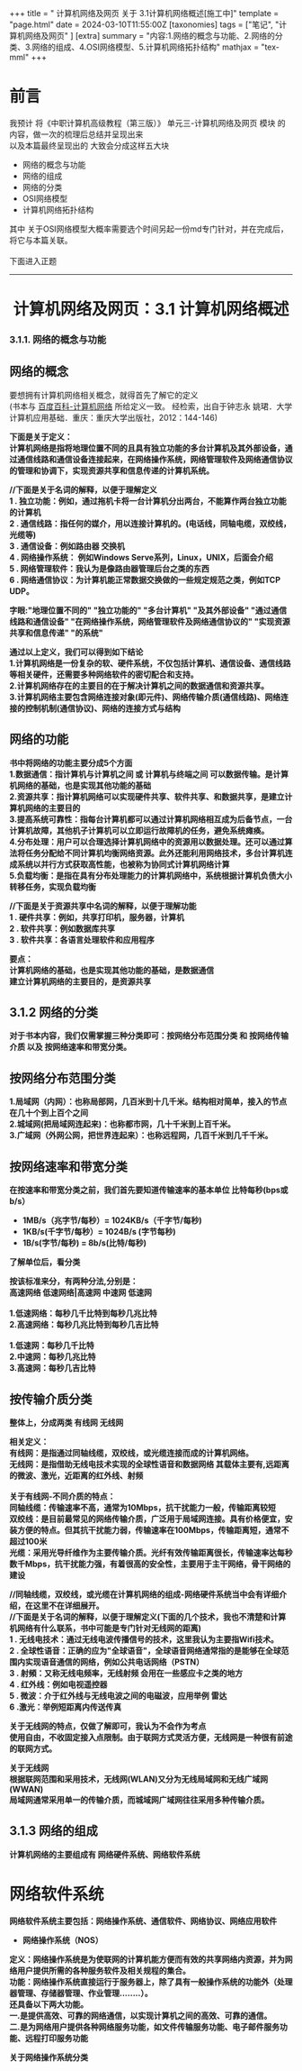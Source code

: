 +++
title = " 计算机网络及网页 关于 3.1计算机网络概述[施工中]"
template = "page.html"
date = 2024-03-10T11:55:00Z
[taxonomies]
tags = ["笔记", "计算机网络及网页" ]
[extra]
summary = "内容:1.网络的概念与功能、2.网络的分类、3.网络的组成、4.OSI网络模型、5.计算机网络拓扑结构"
mathjax = "tex-mml"
+++

# 前言

<div>我预计 将《中职计算机高级教程（第三版）》 单元三-计算机网络及网页 模块 的内容，做一次的梳理后总结并呈现出来<div>
<div>以及本篇最终呈现出的 大致会分成这样五大块<div>

- 网络的概念与功能 
- 网络的组成
- 网络的分类
- OSI网络模型
- 计算机网络拓扑结构

<div>其中 关于OSI网络模型大概率需要选个时间另起一份md专门针对，并在完成后，将它与本篇关联。<div>
<br>
<div>下面进入正题<div>

----------

<h1 style="text-align: center"> 计算机网络及网页：3.1 计算机网络概述</h1>

### 3.1.1. 网络的概念与功能

## 网络的概念

要想拥有计算机网络相关概念，就得首先了解它的定义
<br>
(书本与 [百度百科-计算机网络](https://baike.baidu.com/item/%E8%AE%A1%E7%AE%97%E6%9C%BA%E7%BD%91%E7%BB%9C/18763#reference-1) 所给定义一致。 经检索，出自于钟志永 姚珺．大学计算机应用基础．重庆：重庆大学出版社，2012：144-146)
<div><strong>下面是关于定义：<div>
<div><strong>计算机网络是指将地理位置不同的且具有独立功能的多台计算机及其外部设备，通过通信线路和通信设备连接起来，在网络操作系统，网络管理软件及网络通信协议的管理和协调下，实现资源共享和信息传递的计算机系统。<div>

//下面是关于名词的解释，以便于理解定义
<br>
1 . 独立功能：例如，通过拖机卡将一台计算机分出两台，不能算作两台独立功能的计算机
<br>
2 . 通信线路：指任何的媒介，用以连接计算机的。(电话线，同轴电缆，双绞线，光缆等)
<br>
3 . 通信设备：例如路由器 交换机
<br>
4 . 网络操作系统： 例如Windows Serve系列，Linux，UNIX，后面会介绍
<br>
5 . 网络管理软件：我认为是像路由器管理后台之类的东西
<br>
6 . 网络通信协议：为计算机能正常数据交换做的一些规定规范之类，例如TCP UDP。
<br>

字眼:"地理位置不同的" "独立功能的" "多台计算机" "及其外部设备" "通过通信线路和通信设备" "在网络操作系统，网络管理软件及网络通信协议的" "实现资源共享和信息传递" "的系统"
<br>

<div><strong>通过以上定义，我们可以得到如下结论<div>
<div><strong>1.计算机网络是一份复杂的软、硬件系统，不仅包括计算机、通信设备、通信线路等相关硬件，还需要多种网络软件的密切配合和支持。<div>
<div><strong>2.计算机网络存在的主要目的在于解决计算机之间的数据通信和资源共享。<div>
<div><strong>3.计算机网络主要包含网络连接对象(即元件)、网络传输介质(通信线路)、网络连接的控制机制(通信协议)、网络的连接方式与结构<div>

## 网络的功能

<div><strong>书中将网络的功能主要分成5个方面<div>

<div><strong>1.数据通信：指计算机与计算机之间 或 计算机与终端之间 可以数据传输。是计算机网络的基础，也是实现其他功能的基础<div>
<div><strong>2.资源共享：指计算机网络可以实现硬件共享、软件共享、和数据共享，是建立计算机网络的主要目的<div>
<div><strong>3.提高系统可靠性：指每台计算机都可以通过计算机网络相互成为后备节点，一台计算机故障，其他机子计算机可以立即运行故障机的任务，避免系统瘫痪。<div>
<div><strong>4.分布处理：用户可以合理选择计算机网络中的资源用以数据处理。还可以通过算法将任务分配给不同计算机均衡网络资源。此外还能利用网络技术，多台计算机连成系统以并行方式获取高性能，也被称为协同式计算机网络计算<div>
<div><strong>5.负载均衡：是指在具有分布处理能力的计算机网络中，系统根据计算机负债大小转移任务，实现负载均衡<div>


//下面是关于资源共享中名词的解释，以便于理解功能
<br>
1 . 硬件共享：例如，共享打印机，服务器，计算机
<br>
2 . 软件共享：例如数据库共享
<br>
3 . 软件共享：各语言处理软件和应用程序

要点：
<br>
计算机网络的基础，也是实现其他功能的基础，是数据通信 
<br>
建立计算机网络的主要目的，是资源共享


## 3.1.2 网络的分类

对于书本内容，我们仅需掌握三种分类即可：按网络分布范围分类 和  按网络传输介质  以及 按网络速率和带宽分类。
<br>

## 按网络分布范围分类

<div><strong>1.局域网（内网）：也称局部网，几百米到十几千米。结构相对简单，接入的节点在几十个到上百个之间<div>
<div><strong>2.城域网(把局域网连起来)：也称都市网，几十千米到上百千米。<div>
<div><strong>3.广域网（外网公网，把世界连起来）：也称远程网，几百千米到几千千米。<div>

## 按网络速率和带宽分类
在按速率和带宽分类之前，我们首先要知道传输速率的基本单位 <strong>比特每秒(bps或b/s）<div> 
- 1MB/s（兆字节/每秒）= 1024KB/s（千字节/每秒)
- 1KB/s(千字节/每秒）=  1024B/s (字节每秒)
- 1B/s(字节/每秒) = 8b/s(比特/每秒)

了解单位后，看分类

<div><strong>按该标准来分，有两种分法,分别是：<div>
<div><strong>高速网络 低速网络|高速网 中速网 低速网<div>
<BR>
<div><strong>1.低速网络：每秒几千比特到每秒几兆比特<div>
<div><strong>2.高速网络：每秒几兆比特到每秒几吉比特<div>
<br>
<div><strong>1.低速网：每秒几千比特<div>
<div><strong>2.中速网：每秒几兆比特<div>
<div><strong>3.高速网：每秒几吉比特<div>

## 按传输介质分类

整体上，分成两类 <strong>有线网 无线网 <div>

<div><strong>相关定义：<div>
<div><strong>有线网：是指通过同轴线缆，双绞线，或光缆连接而成的计算机网络。<div>
<div><strong>无线网：是指借助无线电技术实现的全球性语音和数据网络   其载体主要有,远距离的微波、激光，近距离的红外线、射频<div>
<br>
<div><strong>关于有线网-不同介质的特点：<div>
<div><strong>同轴线缆：传输速率不高，通常为10Mbps，抗干扰能力一般，传输距离较短<div>
<div><strong>双绞线：是目前最常见的网络传输介质，广泛用于局域网连接。具有价格便宜，安装方便的特点。但其抗干扰能力弱，传输速率在100Mbps，传输距离短，通常不超过100米
<div><strong>光缆：采用光导纤维作为主要传输介质。光纤有效传输距离很长，传输速率达每秒数千Mbps，抗干扰能力强，有着很高的安全性，主要用于主干网络，骨干网络的建设

//同轴线缆，双绞线，或光缆在计算机网络的组成-网络硬件系统当中会有详细介绍，在这里不在详细展开。
<br>
//下面是关于名词的解释，以便于理解定义(下面的几个技术，我也不清楚和计算机网络有什么联系，书中可能是专门针对无线网的距离)
<br>
1 . 无线电技术：通过无线电波传播信号的技术，这里我认为主要指Wifi技术。
<br>
2 . 全球性语音：正确的应为"全球语音"，全球语音网络通常指的是能够在全球范围内实现语音通信的网络，例如公共电话网络（PSTN）
<br>
3 . 射頻：又称无线电频率，无线射频 会用在一些感应卡之类的地方
<br>
4 . 红外线：例如电视遥控器
<br>
5 . 微波：介于红外线与无线电波之间的电磁波，应用举例 雷达
<br>
6 .激光：举例短距离内传送传真


关于无线网的特点，仅做了解即可，我认为不会作为考点
<br>
使用自由，不收固定接入点限制。由于联网方式灵活方便，无线网是一种很有前途的联网方式。


<div><strong>关于无线网<div>
<div><strong>根据联网范围和采用技术，无线网(WLAN)又分为无线局域网和无线广域网(WWAN)<div>
<div><strong>局域网通常采用单一的传输介质，而城域网广域网往往采用多种传输介质。<div>


## 3.1.3 网络的组成

计算机网络的主要组成有 <strong>网络硬件系统、网络软件系统</div>

# 网络软件系统


网络软件系统主要包括：<strong>网络操作系统、通信软件、网络协议、网络应用软件</div>

- 网络操作系统（NOS）

 <div><strong>定义：网络操作系统是为使联网的计算机能方便而有效的共享网络内资源，并为网络用户提供所需的各种服务软件及相关规程的集合。</div>
 <div><strong>功能：网络操作系统直接运行于服务器上，除了具有一般操作系统的功能外（处理器管理、存储器管理、作业管理........）。</div>
 
  <div><strong>还具备以下两大功能。</div>
 <div><strong>一.是提供高效、可靠的网络通信，以实现计算机之间的高效、可靠的通信。 </div>
 <div><strong>二.是为网络用户提供各种网络服务功能，如文件传输服务功能、电子邮件服务功能、远程打印服务功能</div>
 
 关于网络操作系统分类
